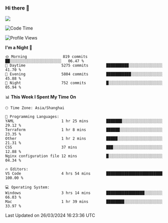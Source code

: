 ### Hi there 👋

<!--
**JJAYCHEN1e/jjaychen1e** is a ✨ _special_ ✨ repository because its `README.md` (this file) appears on your GitHub profile.

Here are some ideas to get you started:

- 🔭 I’m currently working on ...
- 🌱 I’m currently learning ...
- 👯 I’m looking to collaborate on ...
- 🤔 I’m looking for help with ...
- 💬 Ask me about ...
- 📫 How to reach me: ...
- 😄 Pronouns: ...
- ⚡ Fun fact: ...
-->

[![](https://github-readme-stats.vercel.app/api?username=jjaychen1e&show_icons=true)](https://github.com/jjaychen1e/github-readme-stats?count_private=true)

<!--START_SECTION:waka-->
![Code Time](http://img.shields.io/badge/Code%20Time-1%2C089%20hrs%2030%20mins-blue)

![Profile Views](http://img.shields.io/badge/Profile%20Views-2-blue)

**I'm a Night 🦉** 

```text
🌞 Morning                819 commits         ██░░░░░░░░░░░░░░░░░░░░░░░   06.47 % 
🌆 Daytime                5275 commits        ██████████░░░░░░░░░░░░░░░   41.70 % 
🌃 Evening                5804 commits        ███████████░░░░░░░░░░░░░░   45.88 % 
🌙 Night                  752 commits         █░░░░░░░░░░░░░░░░░░░░░░░░   05.94 % 
```


📊 **This Week I Spent My Time On** 

```text
🕑︎ Time Zone: Asia/Shanghai

💬 Programming Languages: 
YAML                     1 hr 25 mins        ███████░░░░░░░░░░░░░░░░░░   29.12 % 
Terraform                1 hr 8 mins         ██████░░░░░░░░░░░░░░░░░░░   23.35 % 
Other                    1 hr 2 mins         █████░░░░░░░░░░░░░░░░░░░░   21.31 % 
CSS                      37 mins             ███░░░░░░░░░░░░░░░░░░░░░░   12.88 % 
Nginx configuration file 12 mins             █░░░░░░░░░░░░░░░░░░░░░░░░   04.34 % 

🔥 Editors: 
VS Code                  4 hrs 54 mins       █████████████████████████   100.00 % 

💻 Operating System: 
Windows                  3 hrs 14 mins       █████████████████░░░░░░░░   66.03 % 
Mac                      1 hr 39 mins        ████████░░░░░░░░░░░░░░░░░   33.97 % 
```


 Last Updated on 26/03/2024 16:23:36 UTC
<!--END_SECTION:waka-->
